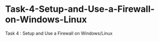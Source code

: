# Task-4-Setup-and-Use-a-Firewall-on-Windows-Linux
Task 4 : Setup and Use a Firewall on Windows/Linux
